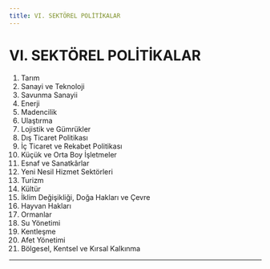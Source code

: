 ```yaml
---
title: VI. SEKTÖREL POLİTİKALAR
---
```


VI. SEKTÖREL POLİTİKALAR
===

1. Tarım
2. Sanayi ve Teknoloji
3. Savunma Sanayii
4. Enerji
5. Madencilik
6. Ulaştırma
7. Lojistik ve Gümrükler
8. Dış Ticaret Politikası
9. İç Ticaret ve Rekabet Politikası
10. Küçük ve Orta Boy İşletmeler
11. Esnaf ve Sanatkârlar
12. Yeni Nesil Hizmet Sektörleri
13. Turizm
14. Kültür
15. İklim Değişikliği, Doğa Hakları ve Çevre
16. Hayvan Hakları
17. Ormanlar
18. Su Yönetimi
19. Kentleşme
20. Afet Yönetimi
21. Bölgesel, Kentsel ve Kırsal Kalkınma

---